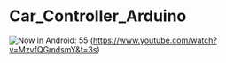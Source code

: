 # Car_Controller_Arduino
![Now in Android: 55](https://i.ytimg.com/vi/Hc79sDi3f0U/maxresdefault.jpg)
(https://www.youtube.com/watch?v=MzvfQGmdsmY&t=3s)
